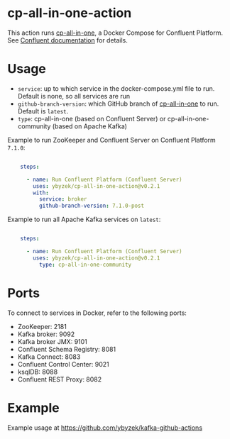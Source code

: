 # cp-all-in-one-action

This action runs [cp-all-in-one](https://github.com/confluentinc/cp-all-in-one/tree/latest/cp-all-in-one), a Docker Compose for Confluent Platform.  See [Confluent documentation](https://docs.confluent.io/platform/current/tutorials/build-your-own-demos.html) for details.

# Usage

- `service`: up to which service in the docker-compose.yml file to run.  Default is none, so all services are run
- `github-branch-version`: which GitHub branch of [cp-all-in-one](https://github.com/confluentinc/cp-all-in-one) to run.  Default is `latest`.
- `type`: cp-all-in-one (based on Confluent Server) or cp-all-in-one-community (based on Apache Kafka)

Example to run ZooKeeper and Confluent Server on Confluent Platform `7.1.0`:

```yaml

    steps:

      - name: Run Confluent Platform (Confluent Server)
        uses: ybyzek/cp-all-in-one-action@v0.2.1
        with:
          service: broker
          github-branch-version: 7.1.0-post
```

Example to run all Apache Kafka services on `latest`:

```yaml

    steps:

      - name: Run Confluent Platform (Confluent Server)
        uses: ybyzek/cp-all-in-one-action@v0.2.1
          type: cp-all-in-one-community
```

# Ports

To connect to services in Docker, refer to the following ports:

- ZooKeeper: 2181
- Kafka broker: 9092
- Kafka broker JMX: 9101
- Confluent Schema Registry: 8081
- Kafka Connect: 8083
- Confluent Control Center: 9021
- ksqlDB: 8088
- Confluent REST Proxy: 8082

# Example

Example usage at https://github.com/ybyzek/kafka-github-actions
